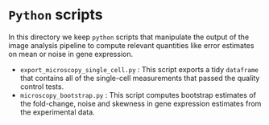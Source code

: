 # `Python` scripts

In this directory we keep `python` scripts that manipulate the output of the
image analysis pipeline to compute relevant quantities like error estimates on
mean or noise in gene expression.

- `export_microscopy_single_cell.py` : This script exports a tidy `dataframe`
  that contains all of the single-cell measurements that passed the quality
  control tests.
- `microscopy_bootstrap.py` : This script computes bootstrap estimates of the
  fold-change, noise and skewness in gene expression estimates from the
  experimental data.